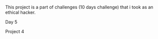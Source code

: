 This project is a part of challenges (10 days challenge) that i took as an ethical hacker.

Day 5

Project 4
